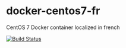 # docker-centos7-fr
CentOS 7 Docker container localized in french

[![Build Status](https://github.com/gwaroquier/docker-centos7-fr/workflows/build/badge.svg?event=push)](https://github.com/gwaroquier/docker-centos7-fr/actions?query=workflow%3A%22build%22)
